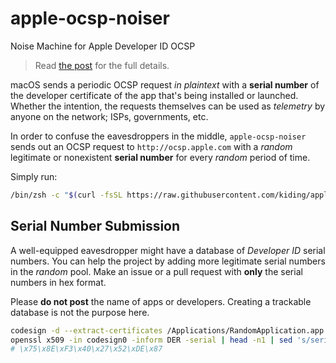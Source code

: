 # apple-ocsp-noiser
Noise Machine for Apple Developer ID OCSP

> Read [the post](https://kiding.medium.com/macos-ocsp-telemetry-explainer-and-mitigation-9bc243928f4c) for the full details.

macOS sends a periodic OCSP request *in plaintext* with a **serial number** of the developer certificate of the app that's being installed or launched. Whether the intention, the requests themselves can be used as *telemetry* by anyone on the network; ISPs, governments, etc. 

In order to confuse the eavesdroppers in the middle, `apple-ocsp-noiser` sends out an OCSP request to `http://ocsp.apple.com` with a *random* legitimate or nonexistent **serial number** for every *random* period of time. 

Simply run:
```bash
/bin/zsh -c "$(curl -fsSL https://raw.githubusercontent.com/kiding/apple-ocsp-noiser/main/script.sh)"
```

## Serial Number Submission

A well-equipped eavesdropper might have a database of *Developer ID* serial numbers. You can help the project by adding more legitimate serial numbers in the *random* pool. Make an issue or a pull request with **only** the serial numbers in hex format.

Please **do not post** the name of apps or developers. Creating a trackable database is not the purpose here.

```bash
codesign -d --extract-certificates /Applications/RandomApplication.app 
openssl x509 -in codesign0 -inform DER -serial | head -n1 | sed 's/serial=\(..\)\(..\)\(..\)\(..\)\(..\)\(..\)\(..\)\(..\)/\\x\1\\x\2\\x\3\\x\4\\x\5\\x\6\\x\7\\x\8/'
# \x75\x8E\xF3\x40\x27\x52\xDE\x87
```
